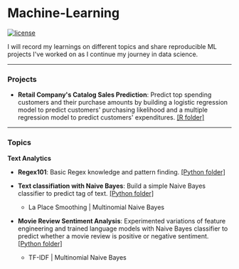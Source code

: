 # Machine-Learning
[![license](https://img.shields.io/github/license/mashape/apistatus.svg)](https://github.com/jchen0529/Machine-Learning/blob/master/LICENSE)

I will record my learnings on different topics and share reproducible ML projects I've worked on as I continue my journey in data science.

***

### Projects

* **Retail Company's Catalog Sales Prediction**: Predict top spending customers and their purchase amounts by building a logistic regression model to predict customers' purchasing likelihood and a multiple regression model to predict customers' expenditures. [[R folder]](https://github.com/jchen0529/Machine-Learning/tree/master/Projects/CatalogSalesPrediction)

***

### Topics

**Text Analytics**

* **Regex101**: Basic Regex knowledge and pattern finding. [[Python folder]](https://github.com/jchen0529/Machine-Learning/blob/master/Text%20Analytics/Regex101.ipynb)

* **Text classifiation with Naive Bayes**: Build a simple Naive Bayes classifier to predict tag of text. [[Python folder]](https://github.com/jchen0529/Machine-Learning/blob/master/Text%20Analytics/ClassifyTextWithNaiveBayes.ipynb)
	* La Place Smoothing | Multinomial Naive Bayes

* **Movie Review Sentiment Analysis**: Experimented variations of feature engineering and trained language models with Naive Bayes classifier to predict whether a movie review is positive or negative sentiment. [[Python folder]](https://github.com/jchen0529/Machine-Learning/blob/master/Text%20Analytics/MovieReviewSentimentAnalysis.ipynb)
	* TF-IDF | Multinomial Naive Bayes